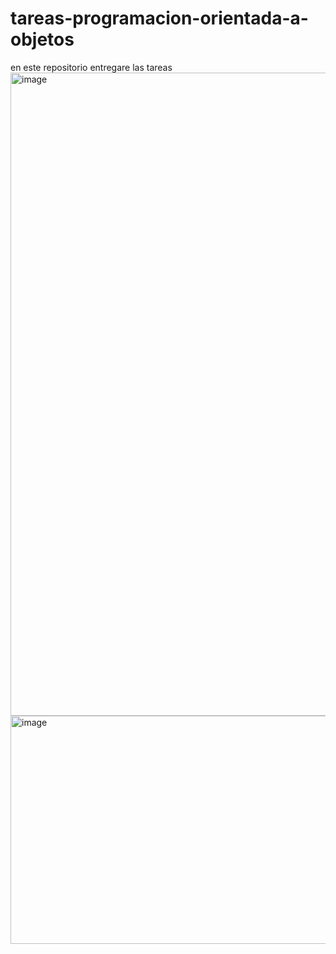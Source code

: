 # tareas-programacion-orientada-a-objetos
en este repositorio entregare las tareas 
<img width="1919" height="1029" alt="image" src="https://github.com/user-attachments/assets/70e8bf72-df45-49e7-83b2-d79c36f43a2d" />
<img width="1428" height="365" alt="image" src="https://github.com/user-attachments/assets/edec136b-c06d-4e23-ba27-3ee2afb7d390" />

